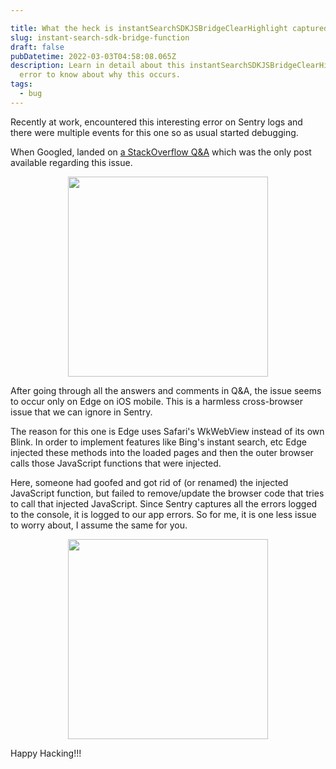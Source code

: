 ```yaml
---

title: What the heck is instantSearchSDKJSBridgeClearHighlight captured by Sentry?
slug: instant-search-sdk-bridge-function
draft: false
pubDatetime: 2022-03-03T04:58:08.065Z
description: Learn in detail about this instantSearchSDKJSBridgeClearHighlight
  error to know about why this occurs.
tags:
  - bug
---
```

Recently at work, encountered this interesting error on Sentry logs and there were multiple events for this one so as usual started debugging.

When Googled, landed on [a StackOverflow Q&A](https://stackoverflow.com/questions/69261499/what-is-instantsearchsdkjsbridgeclearhighlight) which was the only post available regarding this issue.

<div style="text-align:center">
 <img src="https://media1.giphy.com/media/WsNbxuFkLi3IuGI9NU/giphy.gif" width="320" />
</div>

After going through all the answers and comments in Q&A, the issue seems to occur only on Edge on iOS mobile. This is a harmless cross-browser issue that we can ignore in Sentry.

The reason for this one is Edge uses Safari's WkWebView instead of its own Blink. In order to implement features like Bing's instant search, etc Edge injected these methods into the loaded pages and then the outer browser calls those JavaScript functions that were injected.

Here, someone had goofed and got rid of (or renamed) the injected JavaScript function, but failed to remove/update the browser code that tries to call that injected JavaScript. Since Sentry captures all the errors logged to the console, it is logged to our app errors. 
So for me, it is one less issue to worry about, I assume the same for you.


<div style="text-align:center">
 <img src="https://media1.giphy.com/media/l2JdVRfJozpjq70SA/giphy.gif" width="320" />
</div>

Happy Hacking!!!